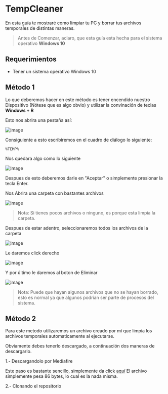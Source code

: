 # TempCleaner

En esta guía te mostraré como limpiar tu PC y borrar tus archivos temporales de distintas maneras.

> Antes de Comenzar, aclaro, que esta guía esta hecha para el sistema operativo **Windows 10**

## Requerimientos

* Tener un sistema operativo Windows 10

## Método 1

Lo que deberemos hacer en este método es tener encendido nuestro Dispositivo (Nótese que es algo obvio) y utilizar la convinación de teclas **Windows + R**

Esto nos abrira una pestaña así:

![image](https://user-images.githubusercontent.com/77551844/114279465-d17a5700-9a02-11eb-905f-6e6ff38561eb.png)

Consiguiente a esto escribiremos en el cuadro de diálogo lo siguiente:

``%TEMP%``

Nos quedara algo como lo siguiente

![image](https://user-images.githubusercontent.com/77551844/114281129-a5fb6a80-9a0a-11eb-8159-237236aec254.png)

Despues de esto deberemos darle en "Aceptar" o simplemente presionar la tecla Enter.

Nos Abrira una carpeta con bastantes archivos

![image](https://user-images.githubusercontent.com/77551844/114281161-cb887400-9a0a-11eb-8661-ce62b027b30f.png)

> Nota: Si tienes pocos archivos o ninguno, es porque esta limpia la carpeta.

Despues de estar adentro, seleccionaremos todos los archivos de la carpeta

![image](https://user-images.githubusercontent.com/77551844/114281210-16a28700-9a0b-11eb-8301-be797dc0e882.png)

Le daremos click derecho

![image](https://user-images.githubusercontent.com/77551844/114281229-3043ce80-9a0b-11eb-9f41-851188d3bcf3.png)

Y por último le daremos al boton de Eliminar

![image](https://user-images.githubusercontent.com/77551844/114281309-a0525480-9a0b-11eb-90b3-47d0bb2e0d23.png)

> Nota: Puede que hayan algunos archivos que no se hayan borrado, esto es normal ya que algunos podrían ser parte de procesos del sistema.

## Método 2

Para este metodo utilizaremos un archivo creado por mí que limpia los archivos temporales automaticamente al ejecutarse.

Obviamente debes tenerlo descargado, a continuación dos maneras de descargarlo.

1.- Descargandolo por Mediafire

Este paso es bastante sencillo, simplemente da click [aquí](https://www.mediafire.com/file/oi4u39g5ukox4dy/TempCleaner.bat/file)
El archivo simplemente pesa 86 bytes, lo cual es la nada misma.

2.- Clonando el repositorio




